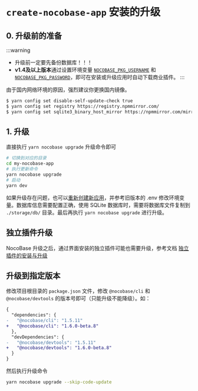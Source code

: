 # `create-nocobase-app` 安装的升级

## 0. 升级前的准备

:::warning
- 升级前一定要先备份数据库！！！
- **v1.4及以上版本**通过设置环境变量 [`NOCOBASE_PKG_USERNAME`](/welcome/getting-started/env#nocobase_pkg_username) 和 [`NOCOBASE_PKG_PASSWORD`](/welcome/getting-started/env#nocobase_pkg_password)，即可在安装或升级应用时自动下载商业插件。
:::

由于国内网络环境的原因，强烈建议你更换国内镜像。

```bash
$ yarn config set disable-self-update-check true
$ yarn config set registry https://registry.npmmirror.com/
$ yarn config set sqlite3_binary_host_mirror https://npmmirror.com/mirrors/sqlite3/
```

## 1. 升级

直接执行 `yarn nocobase upgrade` 升级命令即可

```bash
# 切换到对应的目录
cd my-nocobase-app
# 执行更新命令
yarn nocobase upgrade
# 启动
yarn dev
```

如果升级存在问题，也可以[重新创建新应用](/welcome/getting-started/installation/create-nocobase-app)，并参考旧版本的 .env 修改环境变量。数据库信息需要配置正确，使用 SQLite 数据库时，需要将数据库文件复制到 `./storage/db/` 目录。最后再执行 `yarn nocobase upgrade` 进行升级。

## 独立插件升级

NocoBase 升级之后，通过界面安装的独立插件可能也需要升级，参考文档 [独立插件的安装与升级](/welcome/getting-started/plugin)

## 升级到指定版本

修改项目根目录的 `package.json` 文件，修改 `@nocobase/cli` 和 `@nocobase/devtools` 的版本号即可（只能升级不能降级）。如：

```diff
{
  "dependencies": {
-   "@nocobase/cli": "1.5.11"
+   "@nocobase/cli": "1.6.0-beta.8"
  },
  "devDependencies": {
-   "@nocobase/devtools": "1.5.11"
+   "@nocobase/devtools": "1.6.0-beta.8"
  }
}
```

然后执行升级命令

```bash
yarn nocobase upgrade --skip-code-update
```
